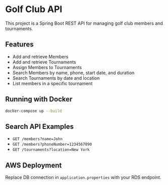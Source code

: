 
# Golf Club API

This project is a Spring Boot REST API for managing golf club members and tournaments.

## Features

- Add and retrieve Members
- Add and retrieve Tournaments
- Assign Members to Tournaments
- Search Members by name, phone, start date, and duration
- Search Tournaments by date and location
- List members in a specific tournament

## Running with Docker

```bash
docker-compose up --build
```

## Search API Examples

- `GET /members?name=John`
- `GET /members?phoneNumber=1234567890`
- `GET /tournaments?location=New York`

## AWS Deployment

Replace DB connection in `application.properties` with your RDS endpoint.
